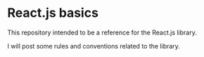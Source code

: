 # React.js basics

This repository intended to be a reference for the React.js library.

I will post some rules and conventions related to the library.
